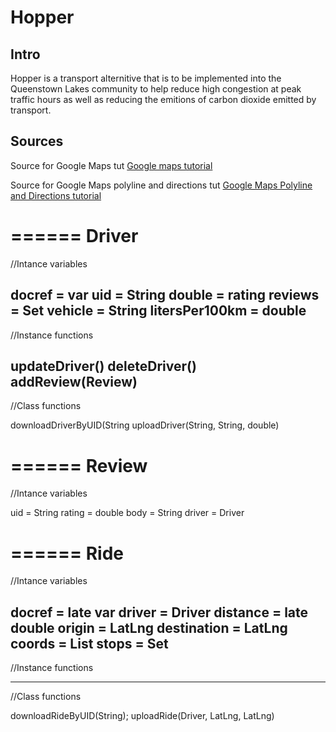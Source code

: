 # Hopper
 
## Intro
Hopper is a transport alternitive that is to be implemented into the Queenstown Lakes community to help reduce high congestion at peak traffic hours as well as reducing the emitions of carbon dioxide emitted by transport.

## Sources
Source for Google Maps tut [Google maps tutorial](https://medium.com/flutter-community/implement-real-time-location-updates-on-google-maps-in-flutter-235c8a09173e)

Source for Google Maps polyline and directions tut [Google Maps Polyline and Directions tutorial](https://medium.com/flutter-community/drawing-route-lines-on-google-maps-between-two-locations-in-flutter-4d351733ccbe)

======
Driver
======
//Intance variables

docref = var
uid = String
double = rating
reviews = Set<Review>
vehicle = String
litersPer100km = double
------
//Instance functions

updateDriver()
deleteDriver()
addReview(Review)
------
//Class functions

downloadDriverByUID(String
uploadDriver(String, String, double)

======
Review
======
//Intance variables

uid = String
rating = double
body = String
driver = Driver

======
Ride
======
//Intance variables

docref = late var
driver = Driver
distance = late double
origin = LatLng
destination = LatLng
coords = List<LatLng>
stops = Set<LocationData>
------
//Instance functions

------
//Class functions

downloadRideByUID(String);
uploadRide(Driver, LatLng, LatLng)